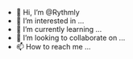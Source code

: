 - 👋 Hi, I’m @Rythmly
- 👀 I’m interested in ...
- 🌱 I’m currently learning ...
- 💞️ I’m looking to collaborate on ...
- 📫 How to reach me ...

<!---
Rythmly/Rythmly is a ✨ special ✨ repository because its `README.md` (this file) appears on your GitHub profile.
You can click the Preview link to take a look at your changes.
--->

